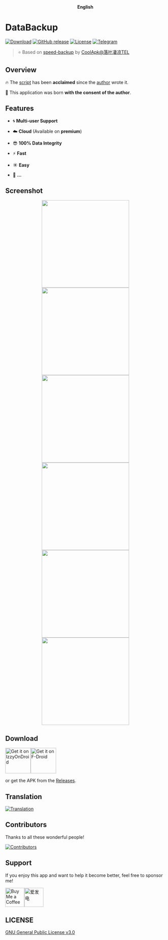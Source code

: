 <div align="center">
	<span style="font-weight: bold"> <a> English </a> </span>
</div>

# DataBackup
[![Download](https://img.shields.io/github/downloads/XayahSuSuSu/Android-DataBackup/total)](https://github.com/XayahSuSuSu/Android-DataBackup/releases) [![GitHub release](https://img.shields.io/github/v/release/XayahSuSuSu/Android-DataBackup?color=orange)](https://github.com/XayahSuSuSu/Android-DataBackup/releases) [![License](https://img.shields.io/github/license/XayahSuSuSu/Android-DataBackup?color=ff69b4)](./LICENSE) [![Telegram](https://img.shields.io/badge/telegram-DataBackup-252850?color=blue&logo=telegram)](https://t.me/+iXhapJkCxAU4MGE9)

> :star: Based on [speed-backup](https://github.com/YAWAsau/backup_script) by [CoolApk@落叶凄凉TEL](http://www.coolapk.com/u/2277637)
>

## Overview
:fire: The [script](https://github.com/YAWAsau/backup_script) has been **acclaimed** since the [author](https://github.com/YAWAsau) wrote it.

:sparkling_heart: This application was born **with the consent of the author**.

## Features
* :cyclone: **Multi-user Support**

* :cloud: **Cloud** (Available on **premium**)

* :sunglasses: **100% Data Integrity**

* :zap: **Fast**

* :sunny: **Easy**

* :rose: **...**

## Screenshot
<div align="center">
	<img src="./fastlane/metadata/android/en-US/images/phoneScreenshots/01.jpg" width="275px"><img src="./fastlane/metadata/android/en-US/images/phoneScreenshots/02.jpg" width="275px"><img src="./fastlane/metadata/android/en-US/images/phoneScreenshots/03.jpg" width="275px">
	<img src="./fastlane/metadata/android/en-US/images/phoneScreenshots/04.jpg" width="275px"><img src="./fastlane/metadata/android/en-US/images/phoneScreenshots/05.jpg" width="275px"><img src="./fastlane/metadata/android/en-US/images/phoneScreenshots/06.jpg" width="275px">
</div>

## Download
[<img src="https://gitlab.com/IzzyOnDroid/repo/-/raw/master/assets/IzzyOnDroid.png"
     alt="Get it on IzzyOnDroid"
     height="80">](https://apt.izzysoft.de/fdroid/index/apk/com.xayah.databackup)[<img src="https://fdroid.gitlab.io/artwork/badge/get-it-on.png"
    alt="Get it on F-Droid"
    height="80">](https://f-droid.org/zh_Hans/packages/com.xayah.databackup.foss/)

or get the APK from the [Releases](https://github.com/XayahSuSuSu/Android-DataBackup/releases/latest).

## Translation
[<img src="https://hosted.weblate.org/widget/databackup/1-1-x/open-graph.png"
     alt="Translation">](https://hosted.weblate.org/engage/databackup/)

## Contributors
Thanks to all these wonderful people!

[![Contributors](https://contrib.rocks/image?repo=XayahSuSuSu/Android-DataBackup)](https://github.com/XayahSuSuSu/Android-DataBackup/graphs/contributors)

## Support
If you enjoy this app and want to help it become better, feel free to sponsor me!

[<img src="./docs/static/img/bmc-button.svg"
     alt="Buy Me a Coffee"
     height="60">](https://www.buymeacoffee.com/XayahSuSuSu)[<img src="./docs/static/img/afdian.svg"
     alt=爱发电
     height="60">](https://afdian.net/a/XayahSuSuSu)

## LICENSE
[GNU General Public License v3.0](./LICENSE)
